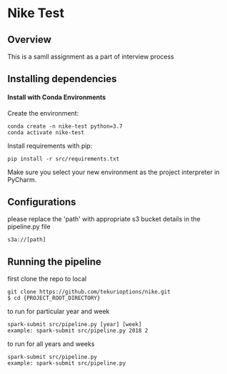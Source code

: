 # Nike Test

## Overview

This is a samll assignment as a part of interview process

## Installing dependencies

#### Install with Conda Environments

Create the environment:
```
conda create -n nike-test python=3.7
conda activate nike-test
```

Install requirements with pip:
```
pip install -r src/requirements.txt
```

Make sure you select your new environment as the project interpreter in PyCharm.

## Configurations
please replace the 'path' with appropriate s3 bucket details in the pipeline.py file

```
s3a://[path]
```

## Running the pipeline 

first clone the repo to local

```
git clone https://github.com/tekurioptions/nike.git
$ cd {PROJECT_ROOT_DIRECTORY}
```

to run for particular year and week

```
spark-submit src/pipeline.py [year] [week]
example: spark-submit src/pipeline.py 2018 2
```

to run for all years and weeks

```
spark-submit src/pipeline.py
example: spark-submit src/pipeline.py
```
